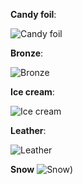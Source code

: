 **Candy foil**:

![Candy foil](https://raw.githubusercontent.com/Rasarts/shaders/master/Candy_foil/preview.jpg)

**Bronze**:

![Bronze](https://raw.githubusercontent.com/Rasarts/shaders/master/Bronze/preview.jpg)

**Ice cream**:

![Ice cream](https://raw.githubusercontent.com/Rasarts/shaders/master/Ice_cream/preview.jpg)


**Leather**:

![Leather](https://raw.githubusercontent.com/Rasarts/shaders/master/Leather/preview.jpg)

**Snow**
![Snow](https://raw.githubusercontent.com/Rasarts/shaders/master/Snow/preview.jpg))

